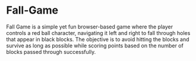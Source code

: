 # Fall-Game
Fall Game is a simple yet fun browser-based game where the player controls a red ball character, navigating it left and right to fall through holes that appear in black blocks. The objective is to avoid hitting the blocks and survive as long as possible while scoring points based on the number of blocks passed through successfully.
